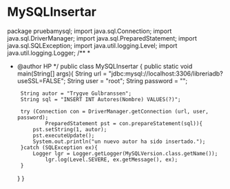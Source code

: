 # MySQLInsertar
package pruebamysql;
import java.sql.Connection;
import java.sql.DriverManager;
import java.sql.PreparedStatement;
import java.sql.SQLException;
import java.util.logging.Level;
import java.util.logging.Logger;
/**
 *
 * @author HP
 */
public class MySQLInsertar {
     public static void main(String[] args){
        String url = "jdbc:mysql://localhost:3306/libreriadb?useSSL=FALSE";
        String user = "root";
        String password = "";
        
        String autor = "Trygve Gulbranssen";
        String sql = "INSERT INT Autores(Nombre) VALUES(?)";
        
        try (Connection con = DriverManager.getConnection (url, user, password);
                PreparedStatement pst = con.prepareStatement(sql)){
            pst.setString(1, autor);
            pst.executeUpdate();
            System.out.println("un nuevo autor ha sido insertado.");
        }catch (SQLException ex){
            Logger lgr = Logger.getLogger(MySQLVersion.class.getName());
                lgr.log(Level.SEVERE, ex.getMessage(), ex);
        }
     }
}
